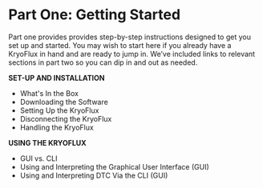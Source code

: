 # Part One: Getting Started

Part one provides provides step-by-step instructions designed to get you set up and started. You may wish to start here if you already have a KryoFlux in hand and are ready to jump in. We’ve included links to relevant sections in part two so you can dip in and out as needed.

**SET-UP AND INSTALLATION**

* What's In the Box
* Downloading the Software 
* Setting Up the KryoFlux 
* Disconnecting the KryoFlux 
* Handling the KryoFlux 


**USING THE KRYOFLUX**

* GUI vs. CLI  
* Using and Interpreting the Graphical User Interface (GUI) 
* Using and Interpreting DTC Via the CLI (GUI) 
